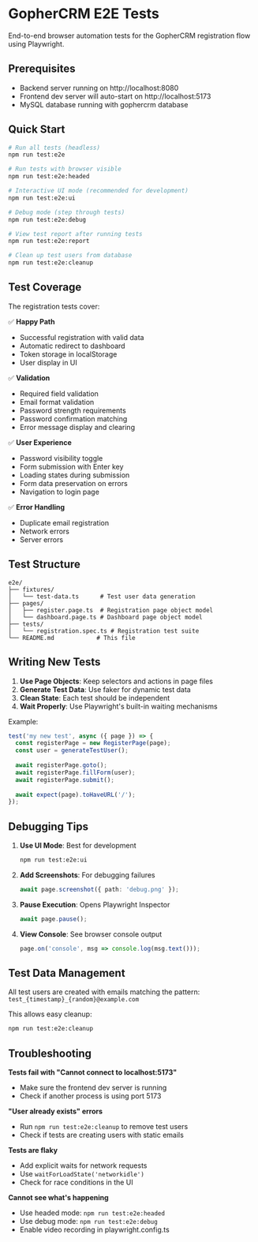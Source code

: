 # GopherCRM E2E Tests

End-to-end browser automation tests for the GopherCRM registration flow using Playwright.

## Prerequisites

- Backend server running on http://localhost:8080
- Frontend dev server will auto-start on http://localhost:5173
- MySQL database running with gophercrm database

## Quick Start

```bash
# Run all tests (headless)
npm run test:e2e

# Run tests with browser visible
npm run test:e2e:headed

# Interactive UI mode (recommended for development)
npm run test:e2e:ui

# Debug mode (step through tests)
npm run test:e2e:debug

# View test report after running tests
npm run test:e2e:report

# Clean up test users from database
npm run test:e2e:cleanup
```

## Test Coverage

The registration tests cover:

✅ **Happy Path**
- Successful registration with valid data
- Automatic redirect to dashboard
- Token storage in localStorage
- User display in UI

✅ **Validation**
- Required field validation
- Email format validation
- Password strength requirements
- Password confirmation matching
- Error message display and clearing

✅ **User Experience**
- Password visibility toggle
- Form submission with Enter key
- Loading states during submission
- Form data preservation on errors
- Navigation to login page

✅ **Error Handling**
- Duplicate email registration
- Network errors
- Server errors

## Test Structure

```
e2e/
├── fixtures/
│   └── test-data.ts      # Test user data generation
├── pages/
│   ├── register.page.ts  # Registration page object model
│   └── dashboard.page.ts # Dashboard page object model
├── tests/
│   └── registration.spec.ts # Registration test suite
└── README.md            # This file
```

## Writing New Tests

1. **Use Page Objects**: Keep selectors and actions in page files
2. **Generate Test Data**: Use faker for dynamic test data
3. **Clean State**: Each test should be independent
4. **Wait Properly**: Use Playwright's built-in waiting mechanisms

Example:
```typescript
test('my new test', async ({ page }) => {
  const registerPage = new RegisterPage(page);
  const user = generateTestUser();
  
  await registerPage.goto();
  await registerPage.fillForm(user);
  await registerPage.submit();
  
  await expect(page).toHaveURL('/');
});
```

## Debugging Tips

1. **Use UI Mode**: Best for development
   ```bash
   npm run test:e2e:ui
   ```

2. **Add Screenshots**: For debugging failures
   ```typescript
   await page.screenshot({ path: 'debug.png' });
   ```

3. **Pause Execution**: Opens Playwright Inspector
   ```typescript
   await page.pause();
   ```

4. **View Console**: See browser console output
   ```typescript
   page.on('console', msg => console.log(msg.text()));
   ```

## Test Data Management

All test users are created with emails matching the pattern:
`test_{timestamp}_{random}@example.com`

This allows easy cleanup:
```bash
npm run test:e2e:cleanup
```

## Troubleshooting

**Tests fail with "Cannot connect to localhost:5173"**
- Make sure the frontend dev server is running
- Check if another process is using port 5173

**"User already exists" errors**
- Run `npm run test:e2e:cleanup` to remove test users
- Check if tests are creating users with static emails

**Tests are flaky**
- Add explicit waits for network requests
- Use `waitForLoadState('networkidle')`
- Check for race conditions in the UI

**Cannot see what's happening**
- Use headed mode: `npm run test:e2e:headed`
- Use debug mode: `npm run test:e2e:debug`
- Enable video recording in playwright.config.ts